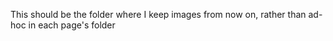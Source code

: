This should be the folder where I keep images from now on, rather than ad-hoc in each page's folder
